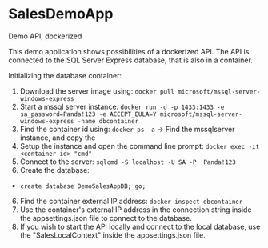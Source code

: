# SalesDemoApp
Demo API, dockerized

This demo application shows possibilities of a dockerized API. The API is connected to the SQL Server Express database, that is also in a container. 

Initializing the database container:
  1. Download the server image using:  `docker pull microsoft/mssql-server-windows-express`
  2. Start a mssql server instance: `docker run -d -p 1433:1433 -e sa_password=Panda!123 -e ACCEPT_EULA=Y microsoft/mssql-server-windows-express -name dbcontainer`
  3. Find the container id using: `docker ps -a` -> Find the mssqlserver instance, and copy the <container-id>
  4. Setup the instance and open the command line prompt: `docker exec -it <container-id> "cmd"`
  5. Connect to the server: `sqlcmd -S localhost -U SA -P  Panda!123`
  5. Create the database:
  * `create database DemoSalesAppDB; go;`
  6. Find the container external IP address: `docker inspect dbcontainer`
  7. Use the container's external IP address in the connection string inside the appsettings.json file to connect to the database.
  8. If you wish to start the API locally and connect to the local database, use the "SalesLocalContext" inside the appsettings.json file.
